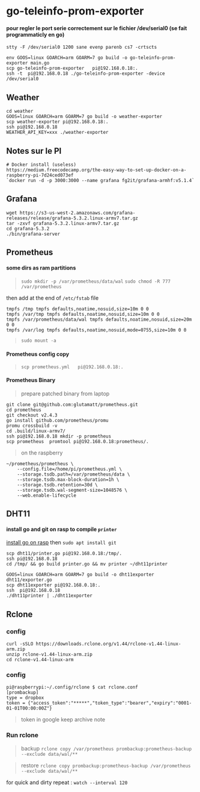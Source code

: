 # go-teleinfo-prom-exporter

#### pour regler le port serie correctement sur le fichier /dev/serial0 (se fait programmaticly en go)

`stty -F /dev/serial0 1200 sane evenp parenb cs7 -crtscts`

```
env GOOS=linux GOARCH=arm GOARM=7 go build -o go-teleinfo-prom-exporter main.go
scp go-teleinfo-prom-exporter   pi@192.168.0.18:.
ssh -t  pi@192.168.0.18 ./go-teleinfo-prom-exporter -device /dev/serial0
```

## Weather

```
cd weather
GOOS=linux GOARCH=arm GOARM=7 go build -o weather-exporter
scp weather-exporter pi@192.168.0.18:.
ssh pi@192.168.0.18
WEATHER_API_KEY=xxx ./weather-exporter
```

## Notes sur le PI

```
# Docker install (useless)
https://medium.freecodecamp.org/the-easy-way-to-set-up-docker-on-a-raspberry-pi-7d24ced073ef
`docker run -d -p 3000:3000 --name grafana fg2it/grafana-armhf:v5.1.4`
```

## Grafana
```
wget https://s3-us-west-2.amazonaws.com/grafana-releases/release/grafana-5.3.2.linux-armv7.tar.gz 
tar -zxvf grafana-5.3.2.linux-armv7.tar.gz
cd grafana-5.3.2
./bin/grafana-server         
```

## Prometheus

#### some dirs as ram partitions

> `sudo mkdir -p /var/prometheus/data/wal`
> `sudo chmod -R 777 /var/prometheus`

then add at the end of `/etc/fstab` file 

```
tmpfs /tmp tmpfs defaults,noatime,nosuid,size=10m 0 0
tmpfs /var/tmp tmpfs defaults,noatime,nosuid,size=10m 0 0
tmpfs /var/prometheus/data/wal tmpfs defaults,noatime,nosuid,size=20m 0 0
tmpfs /var/log tmpfs defaults,noatime,nosuid,mode=0755,size=10m 0 0
```

> `sudo mount -a`

#### Prometheus config copy

> `scp prometheus.yml   pi@192.168.0.18:.`


#### Prometheus Binary

> prepare patched binary from laptop

```
git clone git@github.com:glutamatt/prometheus.git
cd prometheus
git checkout v2.4.3
go install github.com/prometheus/promu
promu crossbuild -v
cd .build/linux-armv7/
ssh pi@192.168.0.18 mkdir -p prometheus
scp prometheus  promtool pi@192.168.0.18:prometheus/.
```

> on the raspberry

```
~/prometheus/prometheus \
    --config.file=/home/pi/prometheus.yml \
    --storage.tsdb.path=/var/prometheus/data \
    --storage.tsdb.max-block-duration=1h \
    --storage.tsdb.retention=30d \
    --storage.tsdb.wal-segment-size=1048576 \
    --web.enable-lifecycle
```

## DHT11


#### install go and git on rasp to compile `printer`

[install go on rasp](https://gist.githubusercontent.com/random-robbie/1f7f94beda1221b8125b62abe35f45b6/raw/089cb3b6abe6b564303cdfa524e9a3f0cc8a2b1f/install_go_pi.sh) then `sudo apt install git`

```
scp dht11/printer.go pi@192.168.0.18:/tmp/.
ssh pi@192.168.0.18
cd /tmp/ && go build printer.go && mv printer ~/dht11printer
```

```
GOOS=linux GOARCH=arm GOARM=7 go build -o dht11exporter dht11/exporter.go
scp dht11exporter pi@192.168.0.18:.
ssh  pi@192.168.0.18
./dht11printer | ./dht11exporter
```

## Rclone

### config 

```
curl -sSLO https://downloads.rclone.org/v1.44/rclone-v1.44-linux-arm.zip
unzip rclone-v1.44-linux-arm.zip
cd rclone-v1.44-linux-arm
```

### config 

```
pi@raspberrypi:~/.config/rclone $ cat rclone.conf
[prombackup]
type = dropbox
token = {"access_token":"*****","token_type":"bearer","expiry":"0001-01-01T00:00:00Z"}
```

> token in google keep archive note

### Run rclone

> backup `rclone copy /var/prometheus prombackup:prometheus-backup --exclude data/wal/**`

> restore `rclone copy prombackup:prometheus-backup /var/prometheus --exclude data/wal/**`

for quick and dirty repeat : `watch --interval 120`
